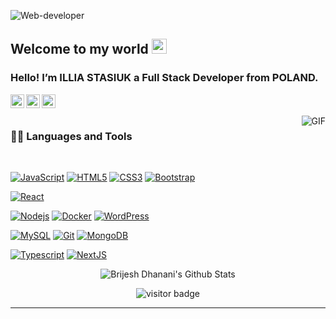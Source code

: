   <p><img  align="center" src="https://user-images.githubusercontent.com/74038190/225813708-98b745f2-7d22-48cf-9150-083f1b00d6c9.gif" alt="Web-developer"></p>
<h2 id="welcome-to-my-world">Welcome to my world <img src="https://github.com/TheDudeThatCode/TheDudeThatCode/blob/master/Assets/Earth.gif" width="24px"></h2>
<h3 id="hello-im-brijesh-dhanani-a-full-stack-developer-from-india">Hello! I’m ILLIA STASIUK a Full Stack Developer from POLAND.</h3>
<a href="https://www.linkedin.com/in/illia-stasiuk-fazickk/">
  <img align="left" alt="Brijesh Dhanani" width="22px" src="https://cdn.jsdelivr.net/npm/simple-icons@v3/icons/linkedin.svg">
</a>
<a href="https://www.facebook.com/share/1LXa7skHGh/?mibextid=wwXIfr">
  <img align="left" alt="Brijesh Dhanani" width="22px" src="https://cdn.jsdelivr.net/npm/simple-icons@v3/icons/facebook.svg">
</a>
<a href="https://www.instagram.com/illiastasiuk12/">
  <img align="left" alt="Brijesh Dhanani" width="22px" src="https://cdn.jsdelivr.net/npm/simple-icons@v3/icons/instagram.svg">
</a>
<br>
<br>
  <img align="right" alt="GIF" src="https://media.giphy.com/media/836HiJc7pgzy8iNXCn/giphy.gif">
<h3 id="-languages-and-tools">👨‍💻 Languages and Tools</h3>
<br>
<p><a href="https://github.com/greyhoundIlya"><img src="https://img.shields.io/badge/-JavaScript-black?style=flat&amp;logo=javascript&amp;link=https://github.com/greyhoundIlya" alt="JavaScript"></a>
<a href="https://github.com/greyhoundIlya"><img src="https://img.shields.io/badge/-HTML5-E34F26?style=flat&amp;logo=html5&amp;logoColor=white&amp;link=https://github.com/greyhoundIlya" alt="HTML5"></a>
<a href="https://github.com/greyhoundIlya"><img src="https://img.shields.io/badge/-CSS3-1572B6?style=flat&amp;logo=css3&amp;link=https://github.com/greyhoundIlya" alt="CSS3"></a>
<a href="https://github.com/greyhoundIlya"><img src="https://img.shields.io/badge/-Bootstrap-563D7C?style=flat&amp;logo=bootstrap&amp;link=https://github.com/greyhoundIlya" alt="Bootstrap"></a></p>
<p><a href="https://github.com/greyhoundIlya"><img src="https://img.shields.io/badge/-React-black?style=flat&amp;logo=react&amp;link=https://github.com/greyhoundIlya" alt="React"></a>
<p><a href="https://github.com/greyhoundIlya"><img src="https://img.shields.io/badge/-Nodejs-green?style=flat&amp;logo=Node.js&amp;link=https://github.com/greyhoundIlya" alt="Nodejs"></a>
<a href="https://github.com/greyhoundIlya"><img src="https://img.shields.io/badge/-Docker-black?style=flat&amp;logo=docker&amp;link=https://github.com/greyhoundIlya" alt="Docker"></a>
<a href="https://github.com/greyhoundIlya"><img src="https://img.shields.io/badge/-WordPress-blue?style=flat&amp;logo=wordpress&amp;link=github.com/greyhoundIlya" alt="WordPress"></a>
<p><a href="https://github.com/greyhoundIlya"><img src="https://img.shields.io/badge/-MySQL-black?style=flat&amp;logo=mysql&amp;link=https://github.com/greyhoundIlya" alt="MySQL"></a>
<a href="https://github.com/greyhoundIlya"><img src="https://img.shields.io/badge/-Git-black?style=flat&amp;logo=git&amp;link=https://github.com/greyhoundIlya" alt="Git"></a>
<a href="https://github.com/greyhoundIlya"><img src="https://img.shields.io/badge/-MongoDB-FCA121?style=flat&amp;logo=mongodb&amp;link=https://github.com/greyhoundIlya" alt="MongoDB"></a></p>
<p><a href="https://github.com/greyhoundIlya"><img src="https://img.shields.io/badge/-TypeScript-white?style=flat&amp;logo=typescript&amp;link=https://github.com/greyhoundIlya" alt="Typescript"></a>
<a href="https://github.com/greyhoundIlya"><img src="https://img.shields.io/badge/-NextJS-black?style=flat&amp;logo=nextjs&amp;link=https://github.com/greyhoundIlya" alt="NextJS"></a>
<p align="center">
  <img align="center" src="https://github-readme-stats.vercel.app/api?username=brdhanani&amp;show_icons=true&amp;title_color=fff&amp;icon_color=79ff97&amp;text_color=efefef&amp;bg_color=24292e" alt="Brijesh Dhanani's Github Stats">
</p>
<p align="center">
  <img src="https://visitor-badge.glitch.me/badge?page_id=brdhanani.brdhanani" alt="visitor badge">
</p>
<hr>
